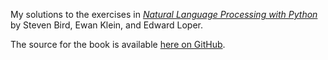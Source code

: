 My solutions to the exercises in [*Natural Language Processing with Python*](https://www.nltk.org/book/) by Steven Bird, Ewan Klein, and Edward Loper.

The source for the book is available [here on GitHub](https://github.com/nltk/nltk_book).

